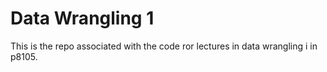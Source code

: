 # Data Wrangling 1

This is the repo associated with the code ror lectures in data wrangling i in p8105.